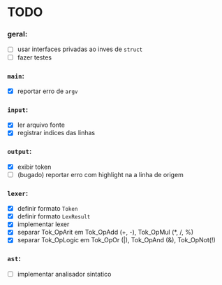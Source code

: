 # TODO

### geral:
- [ ] usar interfaces privadas ao inves de `struct`
- [ ] fazer testes

### `main`:
- [x] reportar erro de `argv`

### `input`:
- [x] ler arquivo fonte
- [x] registrar indices das linhas

### `output`:
- [x] exibir token
- [ ] (bugado) reportar erro com highlight na a linha de origem

### `lexer`:
- [x] definir formato `Token`
- [x] definir formato `LexResult`
- [x] implementar lexer
- [x] separar Tok_OpArit em Tok_OpAdd (+, -), Tok_OpMul (\*, /, %)
- [x] separar Tok_OpLogic em Tok_OpOr (|), Tok_OpAnd (&), Tok_OpNot(!)

### `ast`:
- [ ] implementar analisador sintatico
